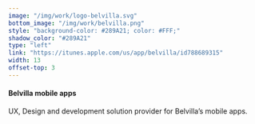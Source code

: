 ```yaml
---
image: "/img/work/logo-belvilla.svg"
bottom_image: "/img/work/belvilla.png"
style: "background-color: #289A21; color: #FFF;"
shadow_color: "#289A21"
type: "left"
link: "https://itunes.apple.com/us/app/belvilla/id788689315"
width: 13
offset-top: 3
---
```

#### Belvilla mobile apps
UX, Design and development solution provider for Belvilla’s mobile apps.
